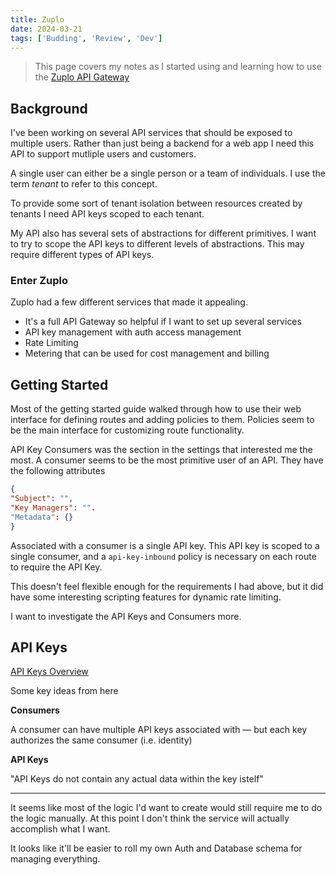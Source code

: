 ```yaml
---
title: Zuplo
date: 2024-03-21
tags: ['Budding', 'Review', 'Dev']
---
```


> This page covers my notes as I started using and learning how to use the
> [Zuplo API Gateway](https://zuplo.com) 

## Background

I've been working on several API services that should be exposed to multiple
users. Rather than just being a backend for a web app I need this API to support
mutliple users and customers. 

A single user can either be a single person or a team of individuals. I use the
term *tenant* to refer to this concept. 

To provide some sort of tenant isolation between resources created by tenants I
need API keys scoped to each tenant. 

My API also has several sets of abstractions for different primitives. I want to
try to scope the API keys to different levels of abstractions. This may require
different types of API keys. 

### Enter Zuplo

Zuplo had a few different services that made it appealing. 

* It's a full API Gateway so helpful if I want to set up several services
* API key management with auth access management
* Rate Limiting
* Metering that can be used for cost management and billing


## Getting Started

Most of the getting started guide walked through how to use their web interface
for defining routes and adding policies to them. Policies seem to be the main
interface for customizing route functionality. 

API Key Consumers was the section in the settings that interested me the most. A
consumer seems to be the most primitive user of an API. They have the following
attributes

```json
{
"Subject": "",
"Key Managers": "".
"Metadata": {}
}
```

Associated with a consumer is a single API key. This API key is scoped to a
single consumer, and a `api-key-inbound` policy is necessary on each route to
require the API Key.

This doesn't feel flexible enough for the requirements I had above, but it did
have some interesting scripting features for dynamic rate limiting.

I want to investigate the API Keys and Consumers more. 


## API Keys

[API Keys Overview](https://zuplo.com/docs/articles/api-key-management)

Some key ideas from here

__Consumers__

A consumer can have multiple API keys associated with — but each key authorizes
the same consumer (i.e. identity)

__API Keys__

"API Keys do not contain any actual data within the key istelf"

---

It seems like most of the logic I'd want to create would still require me to do
the logic manually. At this point I don't think the service will actually
accomplish what I want.

It looks like it'll be easier to roll my own Auth and Database schema for
managing everything.




